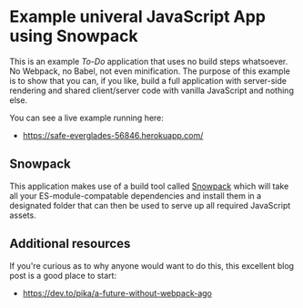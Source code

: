 # Example univeral JavaScript App using Snowpack

This is an example *To-Do* application that uses no build steps whatsoever. No Webpack, no Babel, not even minification. The purpose of this example is to show that you can, if you like, build a full application with server-side rendering and shared client/server code with vanilla JavaScript and nothing else. 

You can see a live example running here:

* https://safe-everglades-56846.herokuapp.com/

## Snowpack

This application makes use of a build tool called [Snowpack](https://github.com/pikapkg/snowpack) which will take all your ES-module-compatable dependencies and install them in a designated folder that can then be used to serve up all required JavaScript assets.

## Additional resources

If you're curious as to why anyone would want to do this, this excellent blog post is a good place to start:

* https://dev.to/pika/a-future-without-webpack-ago